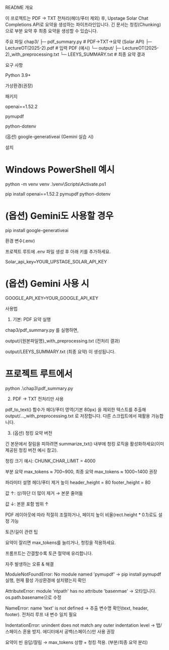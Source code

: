 README
개요

이 프로젝트는 PDF → TXT 전처리(헤더/푸터 제외) 후, Upstage Solar Chat Completions API로 요약을 생성하는 파이프라인입니다. 긴 문서는 청킹(Chunking) 으로 부분 요약 후 최종 요약을 생성할 수 있습니다.

주요 파일
chap3/
 ├─ pdf_summary.py                  # PDF→TXT→요약 (Solar API)
 ├─ LectureOT(2025-2).pdf          # 입력 PDF (예시)
 └─ output/
     ├─ LectureOT(2025-2)_with_preprocessing.txt
     └─ LEEYS_SUMMARY.txt          # 최종 요약 결과

요구 사항

Python 3.9+

가상환경(권장)

패키지

openai==1.52.2

pymupdf

python-dotenv

(옵션) google-generativeai (Gemini 실습 시)

설치
# Windows PowerShell 예시
python -m venv venv
.\venv\Scripts\Activate.ps1

pip install openai==1.52.2 pymupdf python-dotenv
# (옵션) Gemini도 사용할 경우
pip install google-generativeai

환경 변수(.env)

프로젝트 루트에 .env 파일 생성 후 아래 키를 추가하세요.

Solar_api_key=YOUR_UPSTAGE_SOLAR_API_KEY
# (옵션) Gemini 사용 시
GOOGLE_API_KEY=YOUR_GOOGLE_API_KEY

사용법
1) 기본: PDF 요약 실행

chap3/pdf_summary.py 를 실행하면,

output/{원본파일명}_with_preprocessing.txt (전처리 결과)

output/LEEYS_SUMMARY.txt (최종 요약)
이 생성됩니다.

# 프로젝트 루트에서
python .\chap3\pdf_summary.py

2) PDF → TXT 전처리만 사용

pdf_to_text() 함수가 헤더/푸터 영역(기본 80px) 을 제외한 텍스트를 추출해 output/…_with_preprocessing.txt 로 저장합니다. 다른 스크립트에서 재활용 가능합니다.

3) (옵션) 청킹 요약 버전

긴 본문에서 잘림을 피하려면 summarize_txt() 내부에 청킹 로직을 활성화하세요(이미 제공된 청킹 버전 예시 참고).

청킹 크기 예시: CHUNK_CHAR_LIMIT = 4000

부분 요약 max_tokens ≈ 700~900, 최종 요약 max_tokens ≈ 1000~1400 권장

파라미터 설명
헤더/푸터 제거 높이
header_height = 80
footer_height = 80


값 ↑: 상/하단 더 많이 제거 → 본문 줄어듦

값 ↓: 본문 포함 범위 ↑

PDF 레이아웃에 따라 적절히 조절하거나, 페이지 높이 비율(rect.height * 0.1)로도 설정 가능

토큰/길이 관련 팁

요약이 잘리면 max_tokens를 늘리거나, 청킹을 적용하세요.

프롬프트는 간결할수록 토큰 절약에 유리합니다.

자주 발생하는 오류 & 해결

ModuleNotFoundError: No module named 'pymupdf'
→ pip install pymupdf 실행, 현재 활성 가상환경에 설치됐는지 확인

AttributeError: module 'ntpath' has no attribute 'basenmae'
→ 오타입니다. os.path.basename으로 수정

NameError: name 'text' is not defined
→ 추출 변수명 확인(text, header, footer). 전처리 루프 내 변수 일치 필요

IndentationError: unindent does not match any outer indentation level
→ 탭/스페이스 혼용 방지. 에디터에서 공백(스페이스)만 사용 권장

요약이 빈 응답/잘림
→ max_tokens 상향 + 청킹 적용. (부분/최종 요약 분리)